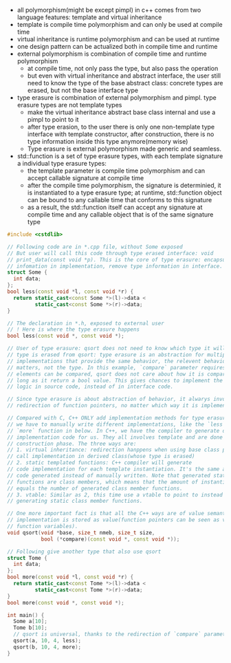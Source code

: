 - all polymorphism(might be except pimpl) in c++ comes from two language features: template and virtual inheritance
- template is compile time polymorphism and can only be used at compile time
- virtual inheritance is runtime polymorphism and can be used at runtime
- one design pattern can be actualized both in compile time and runtime
- external polymorphism is combination of compile time and runtime polymorphism
  - at compile time, not only pass the type, but also pass the operation
  - but even with virtual inheritance and abstract interface, the user still need to know the type of the base abstract class: concrete types are erased, but not the base interface type
- type erasure is combination of external polymorphism and pimpl. type erasure types are not template types
  - make the virtual inheritance abstract base class internal and use a pimpl to point to it
  - after type erasion, to the user there is only one non-template type interface with template constructor, after construction, there is no type information inside this type anymore(memory wise)
  - ​Type erasure is external polymorphism made generic and seamless.
- std::function is a set of type erasure types, with each template signature a individual type erasure types:
  - the template parameter is compile time polymorphism and can accept callable signature at compile time
  - after the compile time polymorphism, the signature is determinied, it is instantiated to a type erasure type; at runtime, std::function object can be bound to any callable time that conforms to this signature
  - as a result, the std::function itself can accept any signature at compile time and any callable object that is of the same signature type
 
```cpp
#include <cstdlib>

// Following code are in *.cpp file, without Some exposed
// But user will call this code through type erased interface: void
// print_data(const void *p). This is the core of type erasure: encapsulate type
// infomation in implementation, remove type information in interface.
struct Some {
  int data;
};
bool less(const void *l, const void *r) {
  return static_cast<const Some *>(l)->data <
         static_cast<const Some *>(r)->data;
}

// The declaration in *.h, exposed to external user
// ! Here is where the type erasure happens
bool less(const void *, const void *);

// User of type erasure: qsort does not need to know which type it will sort,
// type is erased from qsort: type erasure is an abstraction for multiple
// implementations that provide the same behavior, the relevent behavior is what
// matters, not the type. In this example, `compare` parameter requires that two
// elements can be compared, qsort does not care about how it is compared, as
// long as it return a bool value. This gives chances to implement the compare
// logic in source code, instead of in interface code.

// Since type erasure is about abstraction of behavior, it alwarys involve
// redirection of function pointers, no matter which way it is implemented.

// Compared with C, C++ ONLY add implementation methods for type erasure. In C,
// we have to manually write different implementations, like the `less` and
// `more` function in below. In C++, we have the compiler to generate different
// implementation code for us. They all involves template and are done at
// construction phase. The three ways are:
// 1. virtual inheritance: redirection hanppens when using base class pointer to
// call implementation in derived class(whose type is erased)
// 2. static templated functions: C++ compiler will generate
// code implementation for each template instantiation. It's the same as C, but
// code generated instead of manually written. Note that generated static
// functions are class members, which means that the amount of instantiations
// equals the number of generated class member functions.
// 3. vtable: Similar as 2, this time use a vtable to point to instead of
// generating static class member functions.

// One more important fact is that all the C++ ways are of value semantics. The
// implementation is stored as value(function pointers can be seen as value of
// function variables).
void qsort(void *base, size_t nmeb, size_t size,
           bool (*compare)(const void *, const void *));

// Following give another type that also use qsort
struct Tome {
  int data;
};
bool more(const void *l, const void *r) {
  return static_cast<const Tome *>(l)->data <
         static_cast<const Tome *>(r)->data;
}
bool more(const void *, const void *);

int main() {
  Some a[10];
  Tome b[10];
  // qsort is universal, thanks to the redirection of `compare` parameter
  qsort(a, 10, 4, less);
  qsort(b, 10, 4, more);
}
```
